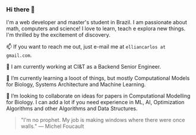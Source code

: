### Hi there 👋

I'm a web developer and master's student in Brazil. I am passionate about math, computers and science! I love to learn, teach e explora new things. I'm thrilled by the excitement of discovery.

📫 If you want to reach me out, just e-mail me at `elliancarlos at gmail.com`.

🔭 I am currently working at CI&T as a Backend Senior Engineer.

🌱 I’m currently learning a looot of things, but mostly Computational Models for Biology, Systems Architecture and Machine Learning.

👯 I’m looking to collaborate on ideas for papers in Computational Modelling for Biology. I can add a lot if you need experience in ML, AI, Optimization Algorithms and other Algorithms and Data Structures.

>  "I'm no prophet. My job is making windows where there were once walls." — Michel Foucault

<!--
**EllianCarlos/EllianCarlos** is a ✨ _special_ ✨ repository because its `README.md` (this file) appears on your GitHub profile.

Here are some ideas to get you started:

- 🔭 I’m currently working on ...
- 🌱 I’m currently learning ...
- 👯 I’m looking to collaborate on ...
- 🤔 I’m looking for help with ...
- 💬 Ask me about ...
- 📫 How to reach me: ...
- 😄 Pronouns: ...
- ⚡ Fun fact: ...
-->
